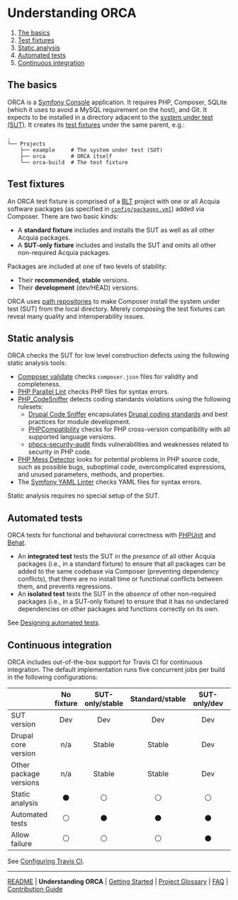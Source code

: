 # Understanding ORCA

1. [The basics](#the-basics)
1. [Test fixtures](#test-fixtures)
1. [Static analysis](#static-analysis)
1. [Automated tests](#automated-tests)
1. [Continuous integration](#continuous-integration)

## The basics

ORCA is a [Symfony Console](https://symfony.com/doc/current/components/console.html) application. It requires PHP, Composer, SQLite (which it uses to avoid a MySQL requirement on the host), and Git. It expects to be installed in a directory adjacent to the [system under test (SUT)](glossary.md#sut). It creates its [test fixtures](glossary.md#test-fixture) under the same parent, e.g.:

 ```
 .
 └── Projects
     ├── example     # The system under test (SUT)
     ├── orca        # ORCA itself
     └── orca-build  # The test fixture
 ```

## Test fixtures

An ORCA test fixture is comprised of a [BLT](glossary.md#blt) project with one or all Acquia software packages (as specified in [`config/packages.yml`](../config/packages.yml)) added via Composer. There are two basic kinds:

* A **standard fixture** includes and installs the SUT as well as all other Acquia packages.
* A **SUT-only fixture** includes and installs the SUT and omits all other non-required Acquia packages.

Packages are included at one of two levels of stability:

* Their **recommended, stable** versions.
* Their **development** (dev/HEAD) versions.

ORCA uses [path repositories](https://getcomposer.org/doc/05-repositories.md#path) to make Composer install the system under test (SUT) from the local directory. Merely composing the test fixtures can reveal many quality and interoperability issues.

## Static analysis

ORCA checks the SUT for low level construction defects using the following static analysis tools:

* [Composer validate](https://getcomposer.org/doc/03-cli.md#validate) checks `composer.json` files for validity and completeness.
* [PHP Parallel Lint](https://github.com/JakubOnderka/PHP-Parallel-Lint) checks PHP files for syntax errors.
* [PHP_CodeSniffer](https://github.com/squizlabs/PHP_CodeSniffer) detects coding standards violations using the following rulesets:
    * [Drupal Code Sniffer](https://packagist.org/packages/drupal/coder) encapsulates [Drupal coding standards](https://www.drupal.org/coding-standards ) and best practices for module development.
    * [PHPCompatibility](https://github.com/PHPCompatibility/PHPCompatibility) checks for PHP cross-version compatibility with all supported language versions.
    * [phpcs-security-audit](https://packagist.org/packages/pheromone/phpcs-security-audit) finds vulnerabilities and weaknesses related to security in PHP code.
* [PHP Mess Detector](https://phpmd.org/) looks for potential problems in PHP source code, such as possible bugs, suboptimal code, overcomplicated expressions, and unused parameters, methods, and properties.
* The [Symfony YAML Linter](https://symfony.com/doc/current/components/yaml.html) checks YAML files for syntax errors.

Static analysis requires no special setup of the SUT.

## Automated tests

ORCA tests for functional and behavioral correctness with [PHPUnit](glossary.md#phpunit) and [Behat](glossary.md#behat).

* An **integrated test** tests the SUT in the _presence_ of all other Acquia packages (i.e., in a standard fixture) to ensure that all packages can be added to the same codebase via Composer (preventing dependency conflicts), that there are no install time or functional conflicts between them, and prevents regressions.
* An **isolated test** tests the SUT in the _absence_ of other non-required packages (i.e., in a SUT-only fixture) to ensure that it has no undeclared dependencies on other packages and functions correctly on its own.

See [Designing automated tests](getting-started.md#designing-automated-tests).

## Continuous integration

ORCA includes out-of-the-box support for Travis CI for continuous integration. The default implementation runs five concurrent jobs per build in the following configurations:

| | No fixture | SUT-only/stable | Standard/stable | SUT-only/dev | Standard/dev |
| --- | :---: | :---: | :---: | :---: | :---: |
| SUT version | Dev | Dev | Dev | Dev | Dev |
| Drupal core version | n/a | Stable | Stable | Dev | Dev |
| Other package versions  | n/a | Stable | Stable | Dev | Dev |
| Static analysis | :black_circle: | :white_circle: | :white_circle: | :white_circle: | :white_circle: |
| Automated tests | :white_circle: | :black_circle: | :black_circle: | :black_circle: | :black_circle: |
| Allow failure | :white_circle: | :white_circle: | :white_circle: | :black_circle: | :black_circle: |

See [Configuring Travis CI](getting-started.md#configuring-travis-ci).

---

[README](README.md) | **Understanding ORCA** | [Getting Started](getting-started.md) | [Project Glossary](glossary.md) | [FAQ](faq.md) | [Contribution Guide](CONTRIBUTING.md)
